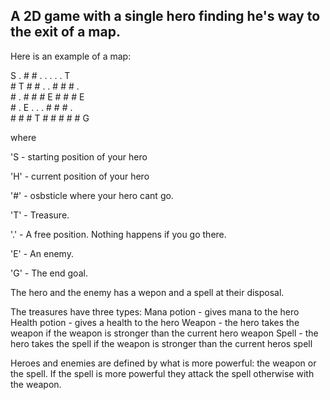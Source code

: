 ## A 2D game with a single hero finding he's way to the exit of a map. ##

Here is an example of a map:

  S . # # . . . . . T <br/>
 \# T # # . . # # # .<br/>
 \# . # # # E # # # E <br/>
 \# . E . . . # # # . <br/>
 \# # # T # # # # # G

where 

'S - starting position of your hero

'H' - current position of your hero

'#' - osbsticle where your hero cant go.<br/>

'T' - Treasure.

'.' - A free position. Nothing happens if you go there.

'Е' - An enemy.

'G' - The end goal.

The hero and the enemy has a wepon and a spell at their disposal.

The treasures have three types:
Mana potion - gives mana to the hero
Health potion - gives a health to the hero
Weapon - the hero takes the weapon if the weapon is stronger than the current hero weapon
Spell - the hero takes the spell if the weapon is stronger than the current heros spell

Heroes and enemies are defined by what is more powerful: the weapon or the spell. 
If the spell is more powerful they attack the spell otherwise with the weapon.
